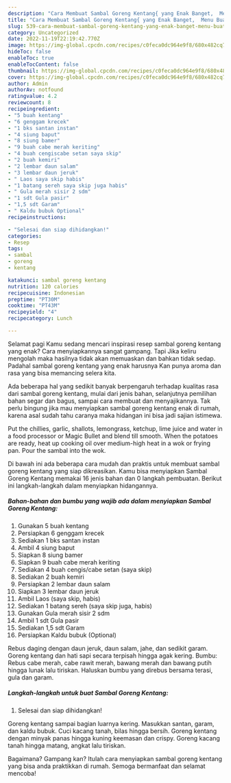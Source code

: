 ```yaml
---
description: "Cara Membuat Sambal Goreng Kentang{ yang Enak Banget,  Menu Buat lebaran"
title: "Cara Membuat Sambal Goreng Kentang{ yang Enak Banget,  Menu Buat lebaran"
slug: 539-cara-membuat-sambal-goreng-kentang-yang-enak-banget-menu-buat-lebaran
category: Uncategorized
date: 2022-11-19T22:19:42.770Z
image: https://img-global.cpcdn.com/recipes/c0feca0dc964e9f8/680x482cq70/sambal-goreng-kentang-foto-resep-utama.jpg
hideToc: false
enableToc: true
enableTocContent: false
thumbnail: https://img-global.cpcdn.com/recipes/c0feca0dc964e9f8/680x482cq70/sambal-goreng-kentang-foto-resep-utama.jpg
cover: https://img-global.cpcdn.com/recipes/c0feca0dc964e9f8/680x482cq70/sambal-goreng-kentang-foto-resep-utama.jpg
author: Admin
authorAv: notfound
ratingvalue: 4.2
reviewcount: 8
recipeingredient:
- "5 buah kentang"
- "6 genggam krecek"
- "1 bks santan instan"
- "4 siung baput"
- "8 siung bamer"
- "9 buah cabe merah keriting"
- "4 buah cengiscabe setan saya skip"
- "2 buah kemiri"
- "2 lembar daun salam"
- "3 lembar daun jeruk"
- " Laos saya skip habis"
- "1 batang sereh saya skip juga habis"
- " Gula merah sisir 2 sdm"
- "1 sdt Gula pasir"
- "1,5 sdt Garam"
- " Kaldu bubuk Optional"
recipeinstructions:

- "Selesai dan siap dihidangkan!"
categories:
- Resep
tags:
- sambal
- goreng
- kentang

katakunci: sambal goreng kentang 
nutrition: 120 calories
recipecuisine: Indonesian
preptime: "PT30M"
cooktime: "PT43M"
recipeyield: "4"
recipecategory: Lunch

---
```



Selamat pagi Kamu sedang mencari inspirasi resep sambal goreng kentang yang enak? Cara menyiapkannya sangat gampang. Tapi Jika keliru mengolah maka hasilnya tidak akan memuaskan dan bahkan tidak sedap. Padahal sambal goreng kentang yang enak harusnya Kan punya aroma dan rasa yang bisa memancing selera kita.


Ada beberapa hal yang sedikit banyak berpengaruh terhadap kualitas rasa dari sambal goreng kentang, mulai dari jenis bahan, selanjutnya pemilihan bahan segar dan bagus, sampai cara membuat dan menyajikannya. Tak perlu bingung jika mau menyiapkan sambal goreng kentang enak di rumah, karena asal sudah tahu caranya maka hidangan ini bisa jadi sajian istimewa.

Put the chillies, garlic, shallots, lemongrass, ketchup, lime juice and water in a food processor or Magic Bullet and blend till smooth. When the potatoes are ready, heat up cooking oil over medium-high heat in a wok or frying pan. Pour the sambal into the wok.


Di bawah ini ada beberapa cara mudah dan praktis untuk membuat sambal goreng kentang yang siap dikreasikan. Kamu bisa menyiapkan Sambal Goreng Kentang memakai 16 jenis bahan dan 0 langkah pembuatan. Berikut ini langkah-langkah dalam menyiapkan hidangannya.

<!--inarticleads1-->

##### Bahan-bahan dan bumbu yang wajib ada dalam menyiapkan Sambal Goreng Kentang:

1. Gunakan 5 buah kentang
1. Persiapkan 6 genggam krecek
1. Sediakan 1 bks santan instan
1. Ambil 4 siung baput
1. Siapkan 8 siung bamer
1. Siapkan 9 buah cabe merah keriting
1. Sediakan 4 buah cengis/cabe setan (saya skip)
1. Sediakan 2 buah kemiri
1. Persiapkan 2 lembar daun salam
1. Siapkan 3 lembar daun jeruk
1. Ambil  Laos (saya skip, habis)
1. Sediakan 1 batang sereh (saya skip juga, habis)
1. Gunakan  Gula merah sisir 2 sdm
1. Ambil 1 sdt Gula pasir
1. Sediakan 1,5 sdt Garam
1. Persiapkan  Kaldu bubuk (Optional)


Rebus daging dengan daun jeruk, daun salam, jahe, dan sedikit garam. Goreng kentang dan hati sapi secara terpisah hingga agak kering. Bumbu: Rebus cabe merah, cabe rawit merah, bawang merah dan bawang putih hingga lunak lalu tiriskan. Haluskan bumbu yang direbus bersama terasi, gula dan garam. 

<!--inarticleads2-->

##### Langkah-langkah untuk buat Sambal Goreng Kentang:


1. Selesai dan siap dihidangkan!

Goreng kentang sampai bagian luarnya kering. Masukkan santan, garam, dan kaldu bubuk. Cuci kacang tanah, bilas hingga bersih. Goreng kentang dengan minyak panas hingga kuning keemasan dan crispy. Goreng kacang tanah hingga matang, angkat lalu tiriskan. 

Bagaimana? Gampang kan? Itulah cara menyiapkan sambal goreng kentang yang bisa anda praktikkan di rumah. Semoga bermanfaat dan selamat mencoba!
